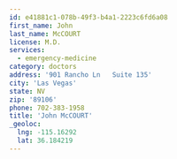 ```yaml
---
id: e41881c1-078b-49f3-b4a1-2223c6fd6a08
first_name: John
last_name: McCOURT
license: M.D.
services:
  - emergency-medicine
category: doctors
address: '901 Rancho Ln   Suite 135'
city: 'Las Vegas'
state: NV
zip: '89106'
phone: 702-383-1958
title: 'John McCOURT'
_geoloc:
  lng: -115.16292
  lat: 36.184219
---
```


